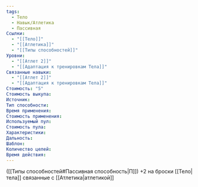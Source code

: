 ```yaml
---
tags:
  - Тело
  - Навык/Атлетика
  - Пассивная
Ссылки:
  - "[[Тело]]"
  - "[[Атлетика]]"
  - "[[Типы способностей]]"
Уровни:
  - "[[Атлет 2]]"
  - "[[Адаптация к тренировкам Тела]]"
Связанные навыки:
  - "[[Атлет 2]]"
  - "[[Адаптация к тренировкам Тела]]"
Стоимость: "5"
Стоимость выкупа:
Источник:
Тип способности:
Время применения:
Стоимость применения:
Используемый пул:
Стоимость пула:
Характеристики:
Дальность:
Шаблон:
Количество целей:
Время действия:
---
```

([[Типы способностей#Пассивная способность|П]]) +2 на броски [[Тело|тела]] связанные с [[Атлетика|атлетикой]]
